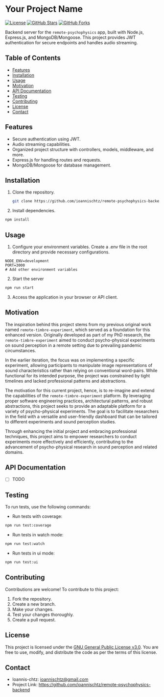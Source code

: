 # Your Project Name

[![License](https://img.shields.io/badge/License-GPL--3.0-blue.svg)](https://opensource.org/licenses/GPL-3.0)
[![GitHub Stars](https://img.shields.io/github/stars/your-username/your-repo.svg)](https://github.com/ioannischtz/remote-psychophysics-backend/stargazers)
[![GitHub Forks](https://img.shields.io/github/forks/your-username/your-repo.svg)](https://github.com/ioannischtz/remote-psychophysics-backend/network/members)

Backend server for the `remote-psychophysics` app, built with Node.js,
Express.js, and MongoDB/Mongoose. This project provides JWT authentication for
secure endpoints and handles audio streaming.

## Table of Contents

- [Features](#features)
- [Installation](#installation)
- [Usage](#usage)
- [Motivation](#motivation)
- [API Documentation](#api-documentation)
- [Testing](#testing)
- [Contributing](#contributing)
- [License](#license)
- [Contact](#contact)

## Features

- Secure authentication using JWT.
- Audio streaming capabilities.
- Organized project structure with controllers, models, middleware, and more.
- Express.js for handling routes and requests.
- MongoDB/Mongoose for database management.

## Installation

1. Clone the repository.

   ```bash
   git clone https://github.com/ioannischtz/remote-psychophysics-backend.git
   ```

2. Install dependencies.

```bash
npm install
```

## Usage

1. Configure your environment variables. Create a .env file in the root
   directory and provide necessary configurations.

```env
NODE_ENV=development
PORT=3000
# Add other environment variables
```

2. Start the server

```bash
npm run start
```

3. Access the application in your browser or API client.

## Motivation

The inspiration behind this project stems from my previous original work named
`remote-timbre-experiment`, which served as a foundation for this enhanced
version. Originally developed as part of my PhD research, the
`remote-timbre-experiment` aimed to conduct psycho-physical experiments on sound
perception in a remote setting due to prevailing pandemic circumstances.

In the earlier iteration, the focus was on implementing a specific experiment,
allowing participants to manipulate image representations of sound
characteristics rather than relying on conventional word-pairs. While functional
for its intended purpose, the project was constrained by tight timelines and
lacked professional patterns and abstractions.

The motivation for this current project, hence, is to re-imagine and extend the
capabilities of the `remote-timbre-experiment` platform. By leveraging proper
software engineering practices, architectural patterns, and robust abstractions,
this project seeks to provide an adaptable platform for a variety of
psycho-physical experiments. The goal is to facilitate researchers in the field
with a versatile and user-friendly dashboard that can be tailored to different
experiments and sound perception studies.

Through enhancing the initial project and embracing professional techniques,
this project aims to empower researchers to conduct experiments more effectively
and efficiently, contributing to the advancement of psycho-physical research in
sound perception and related domains.

## API Documentation

- [ ] TODO

<!-- The API endpoints and their usage are documented in the -->
<!-- [API Documentation](API_DOCS.md) file. -->

## Testing

To run tests, use the following commands:

- Run tests with coverage:

```bash
npm run test:coverage
```

- Run tests in watch mode:

```bash
npm run test:watch
```

- Run tests in ui mode:

```bash
npm run test:ui
```

## Contributing

Contributions are welcome! To contribute to this project:

1. Fork the repository.
2. Create a new branch.
3. Make your changes.
4. Test your changes thoroughly.
5. Create a pull request.

## License

This project is licensed under the [GNU General Public License v3.0](LICENSE). 
You are free to use, modify, and distribute the code as per the terms of this
license.

## Contact

- Ioannis-chtz: ioannischtz@gmail.com
- Project Link: https://github.com/ioannischtz/remote-psychophysics-backend
